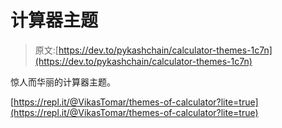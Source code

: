 # 计算器主题

> 原文:[https://dev.to/pykashchain/calculator-themes-1c7n](https://dev.to/pykashchain/calculator-themes-1c7n)

惊人而华丽的计算器主题。

[https://repl.it/@VikasTomar/themes-of-calculator?lite=true](https://repl.it/@VikasTomar/themes-of-calculator?lite=true)